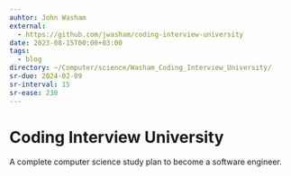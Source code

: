```yaml
---
auhtor: John Washam
external:
  - https://github.com/jwasham/coding-interview-university
date: 2023-08-15T00:00+03:00
tags:
  - blog
directory: ~/Computer/science/Washam_Coding_Interview_University/
sr-due: 2024-02-09
sr-interval: 15
sr-ease: 230
---
```


# Coding Interview University

A complete computer science study plan to become a software engineer.
